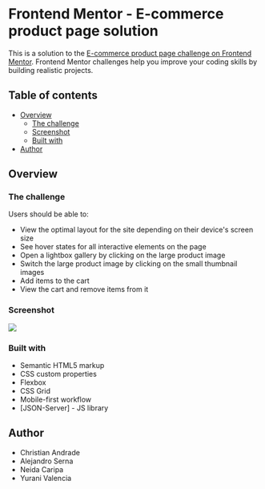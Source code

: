 # Frontend Mentor - E-commerce product page solution

This is a solution to the [E-commerce product page challenge on Frontend Mentor](https://www.frontendmentor.io/challenges/ecommerce-product-page-UPsZ9MJp6). Frontend Mentor challenges help you improve your coding skills by building realistic projects.

## Table of contents

- [Overview](#overview)
  - [The challenge](#the-challenge)
  - [Screenshot](#screenshot)
  - [Built with](#built-with)
- [Author](#author)

## Overview

### The challenge

Users should be able to:

- View the optimal layout for the site depending on their device's screen size
- See hover states for all interactive elements on the page
- Open a lightbox gallery by clicking on the large product image
- Switch the large product image by clicking on the small thumbnail images
- Add items to the cart
- View the cart and remove items from it

### Screenshot

![](https://i.postimg.cc/NjM0JQsF/Screenshot-2.png)

### Built with

- Semantic HTML5 markup
- CSS custom properties
- Flexbox
- CSS Grid
- Mobile-first workflow
- [JSON-Server] - JS library

## Author

- Christian Andrade
- Alejandro Serna
- Neida Caripa
- Yurani Valencia
